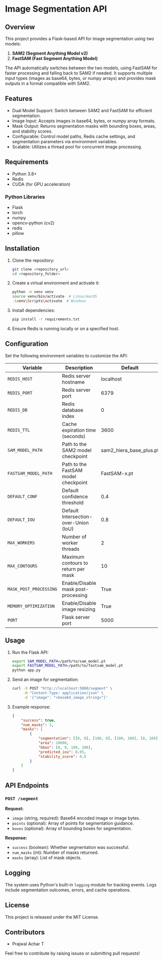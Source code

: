# Image Segmentation API

## Overview
This project provides a Flask-based API for image segmentation using two models:
1. **SAM2 (Segment Anything Model v2)**
2. **FastSAM (Fast Segment Anything Model)**

The API automatically switches between the two models, using FastSAM for faster processing and falling back to SAM2 if needed. It supports multiple input types (images as base64, bytes, or numpy arrays) and provides mask outputs in a format compatible with SAM2.

## Features
- Dual Model Support: Switch between SAM2 and FastSAM for efficient segmentation.
- Image Input: Accepts images in base64, bytes, or numpy array formats.
- Mask Output: Returns segmentation masks with bounding boxes, areas, and stability scores.
- Configurable: Control model paths, Redis cache settings, and segmentation parameters via environment variables.
- Scalable: Utilizes a thread pool for concurrent image processing.

## Requirements
- Python 3.8+
- Redis
- CUDA (for GPU acceleration)

### Python Libraries
- Flask
- torch
- numpy
- opencv-python (cv2)
- redis
- pillow

## Installation
1. Clone the repository:

   ```bash
   git clone <repository_url>
   cd <repository_folder>
   ```

2. Create a virtual environment and activate it:

   ```bash
   python -m venv venv
   source venv/bin/activate  # Linux/macOS
   .\venv\Scripts\activate  # Windows
   ```

3. Install dependencies:

   ```bash
   pip install -r requirements.txt
   ```

4. Ensure Redis is running locally or on a specified host.

## Configuration
Set the following environment variables to customize the API:

| Variable              | Description                            | Default               |
|-----------------------|----------------------------------------|-----------------------|
| `REDIS_HOST`          | Redis server hostname                  | localhost            |
| `REDIS_PORT`          | Redis server port                      | 6379                 |
| `REDIS_DB`            | Redis database index                   | 0                    |
| `REDIS_TTL`           | Cache expiration time (seconds)        | 3600                 |
| `SAM_MODEL_PATH`      | Path to the SAM2 model checkpoint      | sam2_hiera_base_plus.pt |
| `FASTSAM_MODEL_PATH`  | Path to the FastSAM model checkpoint   | FastSAM-x.pt         |
| `DEFAULT_CONF`        | Default confidence threshold           | 0.4                  |
| `DEFAULT_IOU`         | Default Intersection-over-Union (IoU)  | 0.8                  |
| `MAX_WORKERS`         | Number of worker threads               | 2                    |
| `MAX_CONTOURS`        | Maximum contours to return per mask    | 10                   |
| `MASK_POST_PROCESSING`| Enable/Disable mask post-processing    | True                 |
| `MEMORY_OPTIMIZATION` | Enable/Disable image resizing          | True                 |
| `PORT`                | Flask server port                      | 5000                 |

## Usage

1. Run the Flask API:

   ```bash
   export SAM_MODEL_PATH=/path/to/sam_model.pt
   export FASTSAM_MODEL_PATH=/path/to/fastsam_model.pt
   python app.py
   ```

2. Send an image for segmentation:

   ```bash
   curl -X POST "http://localhost:5000/segment" \
        -H "Content-Type: application/json" \
        -d '{"image": "<base64_image_string>"}'
   ```

3. Example response:

   ```json
   {
       "success": true,
       "num_masks": 3,
       "masks": [
           {
               "segmentation": [[0, 0], [100, 0], [100, 100], [0, 100]],
               "area": 10000,
               "bbox": [0, 0, 100, 100],
               "predicted_iou": 0.95,
               "stability_score": 0.9
           }
       ]
   }
   ```

## API Endpoints

### `POST /segment`

**Request:**
- `image` (string, required): Base64 encoded image or image bytes.
- `points` (optional): Array of points for segmentation guidance.
- `boxes` (optional): Array of bounding boxes for segmentation.

**Response:**
- `success` (boolean): Whether segmentation was successful.
- `num_masks` (int): Number of masks returned.
- `masks` (array): List of mask objects.

## Logging
The system uses Python's built-in `logging` module for tracking events. Logs include segmentation outcomes, errors, and cache operations.

## License
This project is released under the MIT License.

## Contributors
- Prajwal Achar T

Feel free to contribute by raising issues or submitting pull requests!


